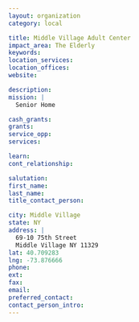 ```yaml
---
layout: organization
category: local

title: Middle Village Adult Center
impact_area: The Elderly
keywords: 
location_services: 
location_offices: 
website: 

description: 
mission: |
  Senior Home

cash_grants: 
grants: 
service_opp: 
services: 

learn: 
cont_relationship: 

salutation: 
first_name: 
last_name: 
title_contact_person: 

city: Middle Village
state: NY
address: |
  69-10 75th Street  
  Middle Village NY 11329
lat: 40.709283
lng: -73.876666
phone: 
ext: 
fax: 
email: 
preferred_contact: 
contact_person_intro: 
---
```

